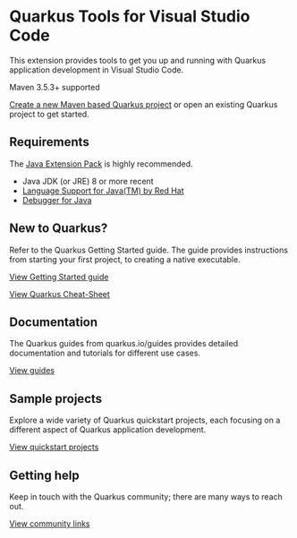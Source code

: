 # Quarkus Tools for Visual Studio Code
This extension provides tools to get you up and running with Quarkus
application development in Visual Studio Code.

Maven 3.5.3+ supported

[Create a new Maven based Quarkus project]() or open an existing Quarkus project to get started.
<!-- The link for "Create a new Quarkus project" above would ideally start the wizard to
generate a new Quarkus project -->

## Requirements
The [Java Extension Pack](https://marketplace.visualstudio.com/items?itemName=vscjava.vscode-java-pack) is highly recommended.

* Java JDK (or JRE) 8 or more recent
* [Language Support for Java(TM) by Red Hat](https://marketplace.visualstudio.com/items?itemName=redhat.java)
* [Debugger for Java](https://marketplace.visualstudio.com/items?itemName=vscjava.vscode-java-debug)

## New to Quarkus?
Refer to the Quarkus Getting Started guide. The guide provides instructions from
starting your first project, to creating a native executable. 

[View Getting Started guide](https://quarkus.io/get-started/)

[View Quarkus Cheat-Sheet](https://lordofthejars.github.io/quarkus-cheat-sheet/)

## Documentation
The Quarkus guides from quarkus.io/guides provides detailed documentation and
tutorials for different use cases.

[View guides]()

## Sample projects
Explore a wide variety of Quarkus quickstart projects, each focusing on a different aspect
of Quarkus application development.

[View quickstart projects](https://github.com/quarkusio/quarkus-quickstarts)

## Getting help
Keep in touch with the Quarkus community; there are many ways to reach out.

[View community links](https://quarkus.io/community/)
<!---
Instead of the GitHub link I think it would be nice if it links to a page showing all 
of the quick start projects, similiar to the IBM's "Follow Tutorials" link
-->

<!---
Since there are so many guides, it would be better to link to a VS Code webview
showing all the guides.
-->


<!---
All the guides are below:
-->

<!-- ### Core
* Configuring Your Application
* Application Initialization and Termination
* Contexts and Dependency Injection
* Testing Your Application
* Configuring Logging
* Using SSL With Native Images
* Context Propagation
### Web
* Writing REST JSON Services
* Validation with Hibernate Validator
* Using the REST Client
* Using JWT RBAC
* Using WebSockets
* Using OpenAPI and Swagger UI
* Undertow Reference Documentation
* Using Fault Tolerance
### Data
* Configuring your datasources
* Using Hibernate ORM and JPA
* Simplified Hibernate ORM with Panache
* Hibernate Search + Elasticsearch
* Using Infinispan Client
* Using Transactions
* Validation with Hibernate Validator
* Schema Migration with Flyway
* Reactive Postgres Client
* MongoDB Client
* Neo4j Client
### Messaging
* Using Apache Kafka
* Using AMQP with Reactive Messaging
* Using Apache Kafka Streams
* Asynchronous Message Passing
### Security
* Using Security
* Using JWT RBAC
* Using Keycloak to Protect JAX-RS Applications
* Using OAuth2 RBAC
### Business Automation
* Using Kogito to add business automation capabilities to an application
### Cloud
* Deploying Native Applications on Kubernetes or OpenShift
* Deploying Native Applications on Knative Kubernetes or OpenShift
* Generating Kubernetes Resources
* Using the Kubernetes Client to Interact with a Kubernetes Cluster
* Deploying to OpenShift using S2I
* Deploying to Microsoft Azure Cloud
### Observability
* Using Health Check
* Using OpenTracing
* Collecting Metrics
* Using Fault Tolerance
### Serialization
* Writing REST JSON Services
### Tooling
* Building Applications with Maven
* Building Applications with Gradle
* Measuring the coverage of your tests
### Migration
* Using the Quarkus Extension for Spring DI API
* Using the Quarkus Extension for Spring Web API
* Using the Quarkus Extension for Spring Data JPA API
### Writing Extensions
* Writing Your Own Extension
* Writing Native Applications
### Alternative Languages
* Using Kotlin
### Miscellaneous
* Scheduling Periodic Tasks
* Sending Emails
* Extracting Content with Apache Tika
* Using Vert.x
* Measuring Performance -->